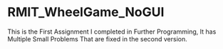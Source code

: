 # RMIT_WheelGame_NoGUI
This is the First Assignment I completed in Further Programming, It has Multiple Small Problems That are fixed in the second version.
